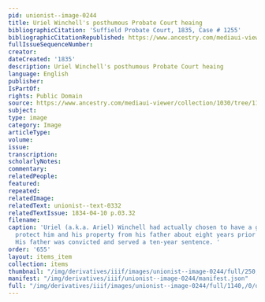 ```yaml
---
pid: unionist--image-0244
title: Uriel Winchell's posthumous Probate Court heaing
bibliographicCitation: 'Suffield Probate Court, 1835, Case # 1255'
bibliographicCitationRepublished: https://www.ancestry.com/mediaui-viewer/collection/1030/tree/11373887/person/132057162260/media/662edda7-5cf8-4c8d-be2e-e734404b2fc1?_phsrc=ZOy851&usePUBJs=true&galleryindex=7&sort=-created
fullIssueSequenceNumber: 
creator: 
dateCreated: '1835'
description: Uriel Winchell's posthumous Probate Court heaing
language: English
publisher: 
IsPartOf: 
rights: Public Domain
source: https://www.ancestry.com/mediaui-viewer/collection/1030/tree/11373887/person/132057162260/media/662edda7-5cf8-4c8d-be2e-e734404b2fc1?_phsrc=ZOy851&usePUBJs=true&galleryindex=7&sort=-created
subject: 
type: image
category: Image
articleType: 
volume: 
issue: 
transcription: 
scholarlyNotes: 
commentary: 
relatedPeople: 
featured: 
repeated: 
relatedImage: 
relatedText: unionist--text-0332
relatedTextIssue: 1834-04-10 p.03.32
filename: 
caption: 'Uriel (a.k.a. Ariel) Winchell had actually chosen to have a guardian to
  protect him and his property from his father about eight years prior to the murder.
  His father was convicted and served a ten-year sentence. '
order: '655'
layout: items_item
collection: items
thumbnail: "/img/derivatives/iiif/images/unionist--image-0244/full/250,/0/default.jpg"
manifest: "/img/derivatives/iiif/unionist--image-0244/manifest.json"
full: "/img/derivatives/iiif/images/unionist--image-0244/full/1140,/0/default.jpg"
---
```

